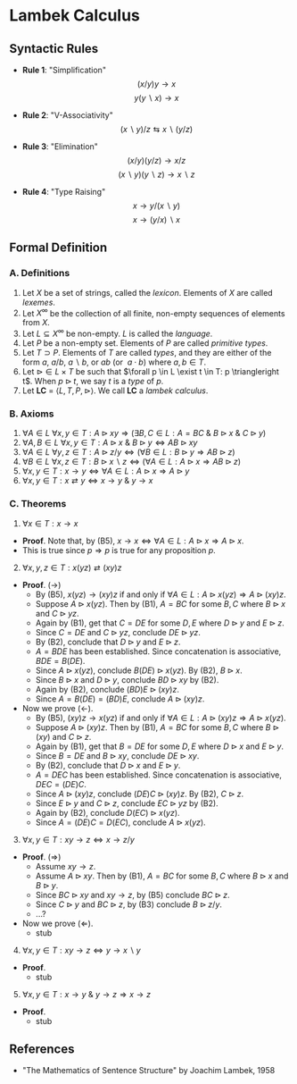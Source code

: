 # Lambek Calculus

## Syntactic Rules

- **Rule 1**: "Simplification"
$$
(x/y)y \rightarrow x
$$
$$
y(y\backslash x) \rightarrow x
$$

- **Rule 2**: "V-Associativity"
$$
(x\backslash y)/z \leftrightarrows x\backslash (y/z)
$$

- **Rule 3**: "Elimination"
$$
(x/y)(y/z) \rightarrow x/z
$$
$$
(x\backslash y)(y\backslash z) \rightarrow x\backslash z
$$

- **Rule 4**: "Type Raising"
$$
x \rightarrow y/(x \backslash y)
$$
$$
x \rightarrow (y / x) \backslash x
$$

## Formal Definition

### A. Definitions

1. Let $X$ be a set of strings, called the *lexicon*. Elements of $X$ are called *lexemes*.
2. Let $X^{\infty}$ be the collection of all finite, non-empty sequences of elements from $X$.
3. Let $L\subseteq X^{\infty}$ be non-empty. $L$ is called the *language*.
4. Let $P$ be a non-empty set.  Elements of $P$ are called *primitive types*.
5. Let $T \supset P$. Elements of $T$ are called *types*, and they are either of the form $a$, $a/b$, $a\backslash b$, or $ab$ (or $\ a\cdot b$) where $a,b\in T$.
6. Let $\triangleright \in L\times T$ be such that $\forall p \in L \exist t \in T: p \triangleright t$. When $p \triangleright t$, we say $t$ is a *type* of $p$.
7. Let **LC** = $\langle L, T, P, \triangleright \rangle$. We call **LC** a *lambek calculus*.

### B. Axioms

1. $\forall A\in L\ \forall x,y \in T : A\triangleright xy \Rightarrow ( \exists B,C\in L : A=BC\ \&\ B\triangleright x \ \&\ C \triangleright y)$
2. $\forall A, B \in L\ \forall x, y \in T : A \triangleright x\ \& \ B\triangleright y \Leftrightarrow AB \triangleright xy$
3. $\forall A \in L\ \forall y, z \in T : A \triangleright z/y \Leftrightarrow (\forall B \in L: B \triangleright y \Rightarrow AB \triangleright z)$
4. $\forall B \in L\ \forall x, z \in T :  B \triangleright x\backslash z \Leftrightarrow (\forall A \in L: A \triangleright x \Rightarrow AB \triangleright z)$
5. $\forall x,y \in T : x \rightarrow y \Leftrightarrow \forall A \in L: A \triangleright x \Rightarrow A \triangleright y$
6. $\forall x,y \in T : x \rightleftarrows y \Leftrightarrow x\rightarrow y \ \& \ y \rightarrow x$

### C. Theorems

1. $\forall x \in T: x \rightarrow x$
  - **Proof**. Note that, by (B5), $x \rightarrow x \Leftrightarrow \forall A \in L: A \triangleright x \Rightarrow A \triangleright x$.
  - This is true since $p\Rightarrow p$ is true for any proposition $p$.

2. $\forall x, y, z \in T: x(yz) \rightleftarrows (xy)z$
  - **Proof**. $(\rightarrow)$
    - By (B5), $x(yz) \rightarrow (xy)z$ if and only if $\forall A \in L: A \triangleright x(yz) \Rightarrow A \triangleright (xy)z$.
    - Suppose $A \triangleright x(yz)$. Then by (B1), $A=BC$ for some $B,C$ where $B\triangleright x$ and $C \triangleright yz$.
    - Again by (B1), get that $C=DE$ for some $D,E$ where $D\triangleright y$ and $E \triangleright z$.
    - Since $C=DE$ and $C\triangleright yz$, conclude $DE\triangleright yz$.
    - By (B2), conclude that $D\triangleright y$ and $E\triangleright z$.
    - $A = BDE$ has been established. Since concatenation is associative, $BDE = B(DE)$.
    - Since $A \triangleright x(yz)$, conclude $B(DE) \triangleright x(yz)$. By (B2), $B \triangleright x$.
    - Since $B \triangleright x$ and $D \triangleright y$, conclude $BD\triangleright xy$ by (B2).
    - Again by (B2), conclude $(BD)E \triangleright (xy)z$.
    - Since $A=B(DE)=(BD)E$, conclude $A\triangleright (xy)z$.
  - Now we prove ($\leftarrow$).
    - By (B5), $(xy)z \rightarrow x(yz)$ if and only if $\forall A \in L: A \triangleright (xy)z \Rightarrow A \triangleright x(yz)$.
    - Suppose $A \triangleright (xy)z$. Then by (B1), $A=BC$ for some $B,C$ where $B\triangleright (xy)$ and $C \triangleright z$.
    - Again by (B1), get that $B=DE$ for some $D,E$ where $D\triangleright x$ and $E \triangleright y$.
    - Since $B=DE$ and $B\triangleright xy$, conclude $DE\triangleright xy$.
    - By (B2), conclude that $D\triangleright x$ and $E\triangleright y$.
    - $A = DEC$ has been established. Since concatenation is associative, $DEC = (DE)C$.
    - Since $A \triangleright (xy)z$, conclude $(DE)C \triangleright (xy)z$. By (B2), $C \triangleright z$.
    - Since $E \triangleright y$ and $C \triangleright z$, conclude $EC\triangleright yz$ by (B2).
    - Again by (B2), conclude $D(EC) \triangleright x(yz)$.
    - Since $A=(DE)C=D(EC)$, conclude $A\triangleright x(yz)$.

3. $\forall x, y \in T: xy \rightarrow z \Leftrightarrow x \rightarrow z/y$
  - **Proof**. $(\Rightarrow)$
    - Assume $xy \rightarrow z$.
    - Assume $A \triangleright xy$. Then by (B1), $A=BC$ for some $B,C$ where $B \triangleright x$ and $B \triangleright y$.
    - Since $BC \triangleright xy$ and $xy \rightarrow z$, by (B5) conclude $BC \triangleright z$.
    - Since $C \triangleright y$ and $BC \triangleright z$, by (B3) conclude $B\triangleright z/y$.
    - ...?
  - Now we prove ($\Leftarrow$).
    - stub
4. $\forall x, y \in T: xy \rightarrow z \Leftrightarrow y \rightarrow x\backslash y$
  - **Proof**.
    - stub

5. $\forall x, y \in T: x\rightarrow y \ \&\ y\rightarrow z \Rightarrow x \rightarrow z$
  - **Proof**.
    - stub


## References
- "The Mathematics of Sentence Structure" by Joachim Lambek, 1958
